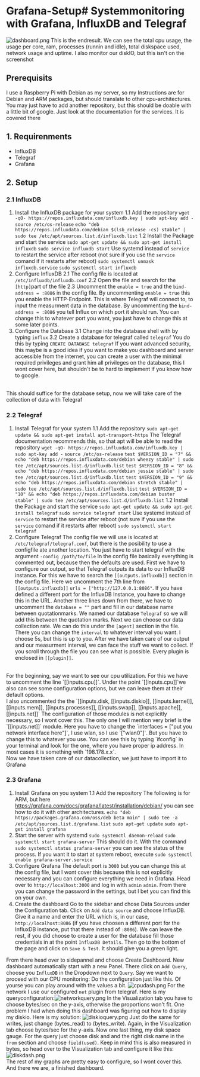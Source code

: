 # Grafana-Setup# Systemmonitoring with Grafana, InfluxDB and Telegraf

![dashboard.png](/dashboard.png)
This is the endresult. We can see the total cpu usage, the usage per core, ram, processes (runnin and idle), total diskspace used, network usage and uptime. I also monitor our diskIO, but this isn't on the screenshot

## Prerequisits
I use a Raspberry Pi with Debian as my server, so my Instructions are for Debian and ARM packages, but should translate to other cpu-architectures. You may just have to add another repository, but this should be doable with a little bit of google. Just look at the documentation for the services. It is covered there

## 1. Requirenments
- InfluxDB
- Telegraf
- Grafana

## 2. Setup
### 2.1 InfluxDB
1. Install the InfluxDB package for your system
1.1 Add the repository
    `wget -qO- https://repos.influxdata.com/influxdb.key | sudo apt-key add -`
    `source /etc/os-release`
    `echo "deb https://repos.influxdata.com/debian $(lsb_release -cs) stable" | sudo tee /etc/apt/sources.list.d/influxdb.list`
1.2 Install the Package and start the service
     `sudo apt-get update && sudo apt-get install influxdb`
     `sudo service influxdb start`
     Use systemd instead of `service` to restart the service after reboot (not sure if you use the `service` comand if it restarts after reboot)
     `sudo systemctl unmask influxdb.service`
     `sudo systemctl start influxdb`
2. Configure InfluxDB
2.1 The config file is located at `/etc/influxdb/influxdb.conf`
2.2 Open the file and search for the `[http]`part of the file
2.3 Uncomment the `enable = true` and the `bind-address = :8086` in the config file.
By uncommenting `enable = true` this you enable the HTTP-Endpoint. This is where Telegraf will     connect to, to input the measurment data in the database.
By uncommenting the `bind-address = :8086` you tell Influx on which port it should run. You can     change this to whatever port you want, you just have to change this at some later points. 
3. Configure the Database
3.1 Change into the database shell with by typing `influx`
3.2 Create a database for telegraf called `telegraf`
You do this by typing `CREATE DATABASE telegraf`
If you want advanced security, this maybe is a good idea if you want to make you dashboard and server accessible from the internet, you can create a user with the minimal required privileges and grant him all privileges on the database, this I wont cover here, but shouldn't be to hard to implement if you know how to google.
</br>
This should suffice for the database setup, now we will take care of the collection of data with Telegraf

### 2.2 Telegraf
1. Install Telegraf for your system
1.1 Add the repository
`sudo apt-get update && sudo apt-get install apt-transport-https` The Telegraf documentation recommends this, so that apt will be able to read the repository
`wget -qO- https://repos.influxdata.com/influxdb.key | sudo apt-key add -`
`source /etc/os-release`
`test $VERSION_ID = "7" && echo "deb https://repos.influxdata.com/debian wheezy stable" | sudo tee /etc/apt/sources.list.d/influxdb.list`
`test $VERSION_ID = "8" && echo "deb https://repos.influxdata.com/debian jessie stable" | sudo tee /etc/apt/sources.list.d/influxdb.list`
`test $VERSION_ID = "9" && echo "deb https://repos.influxdata.com/debian stretch stable" | sudo tee /etc/apt/sources.list.d/influxdb.list`
`test $VERSION_ID = "10" && echo "deb https://repos.influxdata.com/debian buster stable" | sudo tee /etc/apt/sources.list.d/influxdb.list`
1.2 Install the Package and start the service
`sudo apt-get update && sudo apt-get install telegraf`
`sudo service telegraf start`
Use systemd instead of `service` to restart the service after reboot (not sure if you use the `service` comand if it restarts after reboot)
`sudo systemctl start telegraf`
2. Configure Telegraf
The config file we will use is located at `/etc/telegraf/telegraf.conf`, but there is the posibility to use a configfile ate another location. You just have to start telegraf with the argument `-config /path/to/file`
In the config file basically everything is commented out, because then the defaults are used.
First we have to configure our output, so that Telegraf outputs its data to our InfluxDB instance. For this we have to search the `[[outputs.influxdb]]` section in the config file. Here we uncomment the 7th line from `[[outputs.influxdb]]` `urls = ["http://127.0.0.1:8086"`. If you have defined a different port for the InfluxDB Instance, you have to change this in the URL.
Another three lines down from there, we have to uncomment the `database = ""` part and fill in our database name between quotationmarks. We named our database `Telegraf` so we will add this between the quotation marks.
Next we can choose our data collection rate. We can do this under the `[agent]` section in the file. There you can change the `interval` to whatever interval you want. I choose 5s, but this is up to you.
After we have taken care of our output and our measurment interval, we can face the stuff we want to collect. If you scroll through the file you can see what is possible. Every plugin is enclosed in `[[plugin]]`.
</br>
For the beginning, say we want to see our cpu utilization. For this we have to uncomment the line `[[inputs.cpu]]`.
Under the point `[[inputs.cpu]]`we also can see some configuration options, but we can leave them at their default options.
</br> I also uncommented the the `[[inputs.disk, [[inputs.diskio]], [[inputs.kernel]], [[inputs.mem]], [[inputs.processes]], [[inputs.swap]], [[inputs.apache]], [[inputs.net]]`
The configuration of those modules is not explicitly necessary, so I wont cover this. The only one I will mention very brief is the `[[inputs.net]]` module.
Here you have to change the `interfaces = ["put you network interface here"]`, I use wlan, so I use `["wlan0"]`. But you have to change this to whatever you use. You can see this by typing `ifconfig` in your terminal and look for the one, where you have proper ip address. In most cases it is something with `198.178.x.x`.
</br>
Now we have taken care of our datacollection, we just have to import it to Grafana

### 2.3 Grafana
1. Install Grafana on you system
1.1 Add the repository
The following is for ARM, but here https://grafana.com/docs/grafana/latest/installation/debian/ you can see how to do it with other architectures.
`echo "deb https://packages.grafana.com/oss/deb beta main" | sudo tee -a /etc/apt/sources.list.d/grafana.list`
`sudo apt-get update`
`sudo apt-get install grafana`
2. Start the server with systemd
`sudo systemctl daemon-reload`
`sudo systemctl start grafana-server`
This should do it. With the command `sudo systemctl status grafana-server` you can see the status of the process.
If you want it to start at system reboot, execute `sudo systemctl enable grafana-server.service`
3. Configure Grafana
The default port is `3000` but you can change this at the config file, but I wont cover this because this is not explicitly necessary and you can configure everything we need in Grafana.
Head over to `http://localhost:3000` and log in with `admin` `admin`. From there you can change the password in the settings, but I bet you can find this on your own.
4. Create the dashboard
Go to the sidebar and chose Data Sources under the Configuration tab. Click on `Add data source` and choose InfluxDB.
Give it a name and enter the URL which is, in our case, `http://localhost:8086` (if you have choosen a different port for the InfluxDB instance, put that there instead of `:8086`). We can leave the rest, if you did choose to create a user for the database fill those credentials in at the point `InfluxDB Details`.
Then go to the bottom of the page and click on `Save & Test`. It should give you a green light.

From there head over to sidepannel and choose Create Dashboard. New dashboard automatically start with a new Panel. There click on `Add Query`, choose you `InfluxDB` in the Dropdown next to `Query`.
Say we want to proceed with our CPU monitoring:
Do the configuration just like this. Of yourse you can play around with the values a bit.
![cpudash.png](/cpudash.png)
For the network I use our configured `net` plugin from telegraf. Here is my queryconfiguration:![networkquery.png](/networkquery.png)
In the Visualization tab you have to choose bytes/sec on the y-axis, otherwise the proportions won't fit.
One problem I had when doing this dashboard was figuring out how to display my diskio. Here is my solution:
![diskioquery.png](/diskioquery.png)
Just do the same for writes, just change (bytes_read) to (bytes_write). Again, in the Visualization tab choose bytes/sec for the y-axis.
Now one last thing, my disk space gauge. For the query just choose disk and and the right disk name in the `from` section and choose `field(used)`. Keep in mind this is also measured in bytes, so head over to the Visualization tab and configure it like this:
![diskdash.png](/diskdash.png)
</br>
The rest of my graphs are pretty easy to configure, so I wont cover this.
</br>
And there we are, a finished dashboard.
